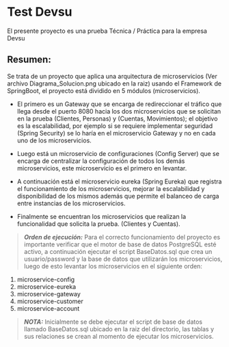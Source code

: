 # Test Devsu

El presente proyecto es una prueba Técnica / Práctica para la empresa Devsu

## Resumen:

Se trata de un proyecto que aplica una arquitectura de microservicios (Ver archivo Diagrama_Solucion.png ubicado en la raiz) usando el Framework de SpringBoot, el proyecto está  dividido en 5 módulos (microservicios).

- El primero es un Gateway que se encarga de redireccionar el tráfico que llega desde el puerto 8080 hacia los dos microservicios que se solicitan en la prueba (Clientes, Personas) y (Cuentas, Movimientos); el objetivo es la escalabilidad, por ejemplo si se requiere implementar seguridad (Spring Security) se lo haría en el microservicio Gateway y no en cada uno de los microservicios.

- Luego está un microservicio de configuraciones (Config Server) que se encarga de centralizar la configuración de todos los demás microservicios, este microservicio es el primero en levantar.

- A continuación está el microservicio eureka (Spring Eureka) que registra el funcionamiento de los microservicios, mejorar la escalabilidad y disponibilidad de los mismos además que permite el balanceo de carga entre instancias de los microservicios.

- Finalmente se encuentran los microservicios que realizan la funcionalidad que solicita la prueba. (Clientes y Cuentas).

> **_Orden de ejecución:_**
Para el correcto funcionamiento del proyecto es importante verificar que el motor de base de datos PostgreSQL esté activo, a continuación ejecutar el script BaseDatos.sql que crea un usuario/password y la base de datos que utilizarán los microservicios, luego de esto levantar los microservicios en el siguiente orden:
1. microservice-config
2. microservice-eureka
3. microservice-gateway
4. microservice-customer
5. microservice-account

> **_NOTA:_**  Inicialmente se debe ejecutar el script de base de datos llamado BaseDatos.sql ubicado en la raiz del directorio, las tablas y sus relaciones se crean al momento de ejecutar los microservicios.
